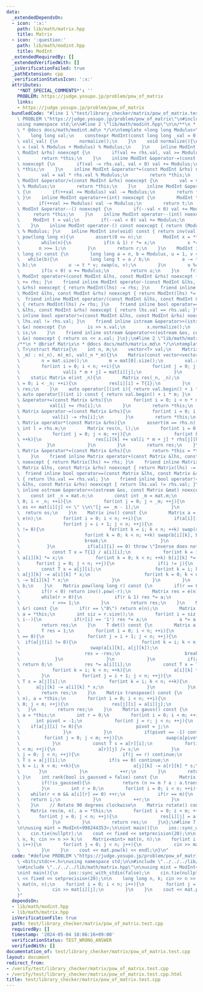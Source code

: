 ```yaml
---
data:
  _extendedDependsOn:
  - icon: ':x:'
    path: lib/math/matrix.hpp
    title: Matrix
  - icon: ':question:'
    path: lib/math/modint.hpp
    title: ModInt
  _extendedRequiredBy: []
  _extendedVerifiedWith: []
  _isVerificationFailed: true
  _pathExtension: cpp
  _verificationStatusIcon: ':x:'
  attributes:
    '*NOT_SPECIAL_COMMENTS*': ''
    PROBLEM: https://judge.yosupo.jp/problem/pow_of_matrix
    links:
    - https://judge.yosupo.jp/problem/pow_of_matrix
  bundledCode: "#line 1 \"test/library_checker/matrix/pow_of_matrix.test.cpp\"\n#define\
    \ PROBLEM \"https://judge.yosupo.jp/problem/pow_of_matrix\"\n#include <bits/stdc++.h>\n\
    using namespace std;\n\n#line 2 \"lib/math/modint.hpp\"\n\n/**\n * @brief ModInt\n\
    \ * @docs docs/math/modint.md\n */\n\ntemplate <long long Modulus>\nstruct ModInt{\n\
    \    long long val;\n    constexpr ModInt(const long long _val = 0) noexcept :\
    \ val(_val) {\n        normalize();\n    }\n    void normalize(){\n        val\
    \ = (val % Modulus + Modulus) % Modulus;\n    }\n    inline ModInt &operator+=(const\
    \ ModInt &rhs) noexcept {\n        if(val += rhs.val, val >= Modulus) val -= Modulus;\n\
    \        return *this;\n    }\n    inline ModInt &operator-=(const ModInt &rhs)\
    \ noexcept {\n        if(val -= rhs.val, val < 0) val += Modulus;\n        return\
    \ *this;\n    }\n    inline ModInt &operator*=(const ModInt &rhs) noexcept {\n\
    \        val = val * rhs.val % Modulus;\n        return *this;\n    }\n    inline\
    \ ModInt &operator/=(const ModInt &rhs) noexcept {\n        val = val * inv(rhs.val).val\
    \ % Modulus;\n        return *this;\n    }\n    inline ModInt &operator++() noexcept\
    \ {\n        if(++val >= Modulus) val -= Modulus;\n        return *this;\n   \
    \ }\n    inline ModInt operator++(int) noexcept {\n        ModInt t = val;\n \
    \       if(++val >= Modulus) val -= Modulus;\n        return t;\n    }\n    inline\
    \ ModInt &operator--() noexcept {\n        if(--val < 0) val += Modulus;\n   \
    \     return *this;\n    }\n    inline ModInt operator--(int) noexcept {\n   \
    \     ModInt t = val;\n        if(--val < 0) val += Modulus;\n        return t;\n\
    \    }\n    inline ModInt operator-() const noexcept { return (Modulus - val)\
    \ % Modulus; }\n    inline ModInt inv(void) const { return inv(val); }\n    ModInt\
    \ pow(long long n){\n        assert(0 <= n);\n        ModInt x = *this, r = 1;\n\
    \        while(n){\n            if(n & 1) r *= x;\n            x *= x;\n     \
    \       n >>= 1;\n        }\n        return r;\n    }\n    ModInt inv(const long\
    \ long n) const {\n        long long a = n, b = Modulus, u = 1, v = 0;\n     \
    \   while(b){\n            long long t = a / b;\n            a -= t * b; swap(a,\
    \ b);\n            u -= t * v; swap(u, v);\n        }\n        u %= Modulus;\n\
    \        if(u < 0) u += Modulus;\n        return u;\n    }\n    friend inline\
    \ ModInt operator+(const ModInt &lhs, const ModInt &rhs) noexcept { return ModInt(lhs)\
    \ += rhs; }\n    friend inline ModInt operator-(const ModInt &lhs, const ModInt\
    \ &rhs) noexcept { return ModInt(lhs) -= rhs; }\n    friend inline ModInt operator*(const\
    \ ModInt &lhs, const ModInt &rhs) noexcept { return ModInt(lhs) *= rhs; }\n  \
    \  friend inline ModInt operator/(const ModInt &lhs, const ModInt &rhs) noexcept\
    \ { return ModInt(lhs) /= rhs; }\n    friend inline bool operator==(const ModInt\
    \ &lhs, const ModInt &rhs) noexcept { return lhs.val == rhs.val; }\n    friend\
    \ inline bool operator!=(const ModInt &lhs, const ModInt &rhs) noexcept { return\
    \ lhs.val != rhs.val; }\n    friend inline istream &operator>>(istream &is, ModInt\
    \ &x) noexcept {\n        is >> x.val;\n        x.normalize();\n        return\
    \ is;\n    }\n    friend inline ostream &operator<<(ostream &os, const ModInt\
    \ &x) noexcept { return os << x.val; }\n};\n#line 2 \"lib/math/matrix.hpp\"\n\n\
    /**\n * @brief Matrix\n * @docs docs/math/matrix.md\n */\n\ntemplate <typename\
    \ T>\nstruct Matrix{\n    int n, m;\n    vector<T> val;\n    Matrix(int _n, int\
    \ _m) : n(_n), m(_m), val(_n *_m){}\n    Matrix(const vector<vector<T>> &mat){\n\
    \        n = mat.size();\n        m = mat[0].size();\n        val.resize(n * m);\n\
    \        for(int i = 0; i < n; ++i){\n            for(int j = 0; j < m; ++j){\n\
    \                val[i * m + j] = mat[i][j];\n            }\n        }\n    }\n\
    \    static Matrix e(int _n){\n        Matrix res(_n, _n);\n        for(int i\
    \ = 0; i < _n; ++i){\n            res[i][i] = T{1};\n        }\n        return\
    \ res;\n    }\n    auto operator[](int i){ return val.begin() + i * m; }\n   \
    \ auto operator[](int i) const { return val.begin() + i * m; }\n    inline Matrix\
    \ &operator+=(const Matrix &rhs){\n        for(int i = 0; i < n * m; ++i){\n \
    \           val[i] += rhs[i];\n        }\n        return *this;\n    }\n    inline\
    \ Matrix &operator-=(const Matrix &rhs){\n        for(int i = 0; i < n * m; ++i){\n\
    \            val[i] -= rhs[i];\n        }\n        return *this;\n    }\n    inline\
    \ Matrix operator*(const Matrix &rhs){\n        assert(m == rhs.n);\n        const\
    \ int l = rhs.m;\n        Matrix res(n, l);\n        for(int i = 0; i < n; ++i){\n\
    \            for(int j = 0; j < m; ++j){\n                for(int k = 0; k < l;\
    \ ++k){\n                    res[i][k] += val[i * m + j] * rhs[j][k];\n      \
    \          }\n            }\n        }\n        return res;\n    }\n    inline\
    \ Matrix &operator*=(const Matrix &rhs){\n        return *this = *this * rhs;\n\
    \    }\n    friend inline Matrix operator+(const Matrix &lhs, const Matrix &rhs)\
    \ noexcept { return Matrix(lhs) += rhs; }\n    friend inline Matrix operator-(const\
    \ Matrix &lhs, const Matrix &rhs) noexcept { return Matrix(lhs) -= rhs; }\n  \
    \  friend inline bool operator==(const Matrix &lhs, const Matrix &rhs) noexcept\
    \ { return lhs.val == rhs.val; }\n    friend inline bool operator!=(const Matrix\
    \ &lhs, const Matrix &rhs) noexcept { return lhs.val != rhs.val; }\n    friend\
    \ inline ostream &operator<<(ostream &os, const Matrix &mat) noexcept {\n    \
    \    const int _n = mat.n;\n        const int _m = mat.m;\n        for(int i =\
    \ 0; i < _n; ++i){\n            for(int j = 0; j < _m; ++j){\n               \
    \ os << mat[i][j] << \" \\n\"[j == _m - 1];\n            }\n        }\n      \
    \  return os;\n    }\n    Matrix inv() const {\n        Matrix a = *this, b =\
    \ e(n);\n        for(int i = 0; i < n; ++i){\n            if(a[i][i] == 0){\n\
    \                for(int j = i + 1; j < n; ++j){\n                    if(a[j][i]\
    \ != 0){\n                        for(int k = i; k < n; ++k) swap(a[i][k], a[j][k]);\n\
    \                        for(int k = 0; k < n; ++k) swap(b[i][k], b[j][k]);\n\
    \                        break;\n                    }\n                }\n  \
    \          }\n            if(a[i][i] == 0) throw \"Inverse does not exist.\";\n\
    \            const T x = T{1} / a[i][i];\n            for(int k = i; k < n; ++k)\
    \ a[i][k] *= x;\n            for(int k = 0; k < n; ++k) b[i][k] *= x;\n      \
    \      for(int j = 0; j < n; ++j){\n                if(i != j){\n            \
    \        const T x = a[j][i];\n                    for(int k = i; k < n; ++k)\
    \ a[j][k] -= a[i][k] * x;\n                    for(int k = 0; k < n; ++k) b[j][k]\
    \ -= b[i][k] * x;\n                }\n            }\n        }\n        return\
    \ b;\n    }\n    Matrix pow(long long r) const {\n        if(r == 0) return e(n);\n\
    \        if(r < 0) return inv().pow(-r);\n        Matrix res = e(n), a = *this;\n\
    \        while(r > 0){\n            if(r & 1) res *= a;\n            a *= a;\n\
    \            r >>= 1;\n        }\n        return res;\n    }\n    Matrix pow2(string\
    \ &r) const {\n        if(r == \"0\") return e(n);\n        Matrix res = e(n),\
    \ a = *this;\n        int siz = r.size();\n        for(int i = siz - 1; i >= 0;\
    \ i--){\n            if(r[i] == '1') res *= a;\n            a *= a;\n        }\n\
    \        return res;\n    }\n    T det() const {\n        Matrix a = *this;\n\
    \        T res = 1;\n        for(int i = 0; i < n; ++i){\n            if(a[i][i]\
    \ == 0){\n                for(int j = i + 1; j < n; ++j){\n                  \
    \  if(a[j][i] != 0){\n                        for(int k = i; k < n; ++k){\n  \
    \                          swap(a[i][k], a[j][k]);\n                        }\n\
    \                        res = -res;\n                        break;\n       \
    \             }\n                }\n            }\n            if(a[i][i] == 0)\
    \ return 0;\n            res *= a[i][i];\n            const T x = T{1} / a[i][i];\n\
    \            for(int k = i; k < n; ++k){\n                a[i][k] *= x;\n    \
    \        }\n            for(int j = i + 1; j < n; ++j){\n                const\
    \ T x = a[j][i];\n                for(int k = i; k < n; ++k){\n              \
    \      a[j][k] -= a[i][k] * x;\n                }\n            }\n        }\n\
    \        return res;\n    }\n    Matrix transpose() const {\n        Matrix res(m,\
    \ n), a = *this;\n        for(int i = 0; i < n; ++i){\n            for(int j =\
    \ 0; j < m; ++j){\n                res[j][i] = a[i][j];\n            }\n     \
    \   }\n        return res;\n    }\n    Matrix gauss() const {\n        Matrix\
    \ a = *this;\n        int r = 0;\n        for(int i = 0; i < m; ++i){\n      \
    \      int pivot = -1;\n            for(int j = r; j < n; ++j){\n            \
    \    if(a[j][i] != 0){\n                    pivot = j;\n                    break;\n\
    \                }\n            }\n            if(pivot == -1) continue;\n   \
    \         for(int j = 0; j < m; ++j){\n                swap(a[pivot][j], a[r][j]);\n\
    \            }\n            const T s = a[r][i];\n            for(int j = i; j\
    \ < m; ++j){\n                a[r][j] /= s;\n            }\n            for(int\
    \ j = 0; j < n; ++j){\n                if(j == r) continue;\n                const\
    \ T s = a[j][i];\n                if(s == 0) continue;\n                for(int\
    \ k = i; k < m; ++k){\n                    a[j][k] -= a[r][k] * s;\n         \
    \       }\n            }\n            ++r;\n        }\n        return a;\n   \
    \ }\n    int rank(bool is_gaussed = false) const {\n        Matrix a = *this;\n\
    \        if(!is_gaussed){\n            return (n >= m ? a : a.transpose()).gauss().rank(true);\n\
    \        }\n        int r = 0;\n        for(int i = 0; i < n; ++i){\n        \
    \    while(r < m && a[i][r] == 0) ++r;\n            if(r == m){\n            \
    \    return i;\n            }\n            ++r;\n        }\n        return n;\n\
    \    }\n    // Rotate 90 degrees clockwise\n    Matrix rotate() const {\n    \
    \    Matrix res(m, n), a = *this;\n        for(int i = 0; i < m; ++i){\n     \
    \       for(int j = 0; j < n; ++j){\n                res[i][j] = a[n - j - 1][i];\n\
    \            }\n        }\n        return res;\n    }\n};\n#line 7 \"test/library_checker/matrix/pow_of_matrix.test.cpp\"\
    \n\nusing mint = ModInt<998244353>;\n\nint main(){\n    ios::sync_with_stdio(false);\n\
    \    cin.tie(nullptr);\n    cout << fixed << setprecision(20);\n\n    long long\
    \ n, k; cin >> n >> k;\n    Matrix<mint> mat(n, n);\n    for(int i = 0; i < n;\
    \ i++){\n        for(int j = 0; j < n; j++){\n            cin >> mat[i][j];\n\
    \        }\n    }\n    cout << mat.pow(k) << endl;\n}\n"
  code: "#define PROBLEM \"https://judge.yosupo.jp/problem/pow_of_matrix\"\n#include\
    \ <bits/stdc++.h>\nusing namespace std;\n\n#include \"../../../lib/math/modint.hpp\"\
    \n#include \"../../../lib/math/matrix.hpp\"\n\nusing mint = ModInt<998244353>;\n\
    \nint main(){\n    ios::sync_with_stdio(false);\n    cin.tie(nullptr);\n    cout\
    \ << fixed << setprecision(20);\n\n    long long n, k; cin >> n >> k;\n    Matrix<mint>\
    \ mat(n, n);\n    for(int i = 0; i < n; i++){\n        for(int j = 0; j < n; j++){\n\
    \            cin >> mat[i][j];\n        }\n    }\n    cout << mat.pow(k) << endl;\n\
    }"
  dependsOn:
  - lib/math/modint.hpp
  - lib/math/matrix.hpp
  isVerificationFile: true
  path: test/library_checker/matrix/pow_of_matrix.test.cpp
  requiredBy: []
  timestamp: '2024-05-04 18:06:16+09:00'
  verificationStatus: TEST_WRONG_ANSWER
  verifiedWith: []
documentation_of: test/library_checker/matrix/pow_of_matrix.test.cpp
layout: document
redirect_from:
- /verify/test/library_checker/matrix/pow_of_matrix.test.cpp
- /verify/test/library_checker/matrix/pow_of_matrix.test.cpp.html
title: test/library_checker/matrix/pow_of_matrix.test.cpp
---
```

